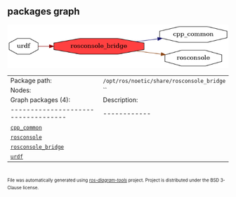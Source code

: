 <!--
File was automatically generated using 'ros-diagram-tools' project.
Project is distributed under the BSD 3-Clause license.
-->

## packages graph

[![rosconsole_bridge](rosconsole_bridge.png "rosconsole_bridge")](rosconsole_bridge.png)

|     |     |
| --- | --- |
| Package path: | `/opt/ros/noetic/share/rosconsole_bridge` |
| Nodes: | `` |
| Graph packages (4): | Description: |
| ----------------------------------- | ------------ |
| [`cpp_common`](cpp_common.html) |  |
| [`rosconsole`](rosconsole.html) |  |
| [`rosconsole_bridge`](rosconsole_bridge.html) |  |
| [`urdf`](urdf.html) |  |


</br>
<font size="1">
File was automatically generated using <a href="https://github.com/anetczuk/ros-diagram-tools"><i>ros-diagram-tools</i></a> project.
Project is distributed under the BSD 3-Clause license.
</font>
